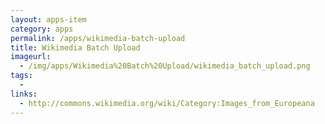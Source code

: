 ```yaml
---
layout: apps-item
category: apps
permalink: /apps/wikimedia-batch-upload
title: Wikimedia Batch Upload
imageurl:
  - /img/apps/Wikimedia%20Batch%20Upload/wikimedia_batch_upload.png
tags:
  - 
links:
  - http://commons.wikimedia.org/wiki/Category:Images_from_Europeana
---
```



